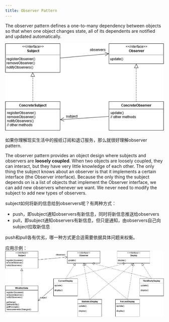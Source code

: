 ```yaml
---
title: Observer Pattern
---
```


The observer pattern defines a one-to-many dependency between objects so that when one object changes state, all of its dependents are notified and updated automatically. 

![observer-1](/assets/images/design_patterns/observer-1.jpg)

如果你理解现实生活中的报纸订阅和退订服务，那么就很好理解observer pattern.

The observer pattern provides an object design where subjects and observers are **loosely coupled**. When two objects are loosely coupled, they can interact, but they have very little knowledge of each other. The only thing the subject knows about an observer is that it implements a certain interface (the Observer interface). Because the only thing the subject depends on is a list of objects that implement the Observer interface, we can add new observers whenever we want. We never need to modify the subject to add new types of observers.

subject如何将新的信息给到observers呢？有两种方式：
- push，即subject通知observers有新信息，同时将新信息推送给observers
- pull，即subject通知observers有新信息，但只是通知，由observers自己向subject拉取新信息

push和pull各有优劣，哪一种方式更合适需要依据具体问题来权衡。

应用示例：
![observer-2](/assets/images/design_patterns/observer-2.jpg)